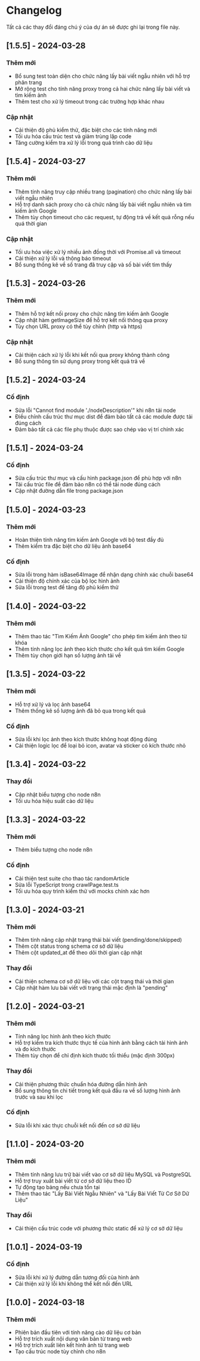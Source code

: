 # Changelog

Tất cả các thay đổi đáng chú ý của dự án sẽ được ghi lại trong file này.

## [1.5.5] - 2024-03-28

### Thêm mới
- Bổ sung test toàn diện cho chức năng lấy bài viết ngẫu nhiên với hỗ trợ phân trang
- Mở rộng test cho tính năng proxy trong cả hai chức năng lấy bài viết và tìm kiếm ảnh
- Thêm test cho xử lý timeout trong các trường hợp khác nhau

### Cập nhật
- Cải thiện độ phủ kiểm thử, đặc biệt cho các tính năng mới
- Tối ưu hóa cấu trúc test và giảm trùng lặp code
- Tăng cường kiểm tra xử lý lỗi trong quá trình cào dữ liệu

## [1.5.4] - 2024-03-27

### Thêm mới
- Thêm tính năng truy cập nhiều trang (pagination) cho chức năng lấy bài viết ngẫu nhiên
- Hỗ trợ danh sách proxy cho cả chức năng lấy bài viết ngẫu nhiên và tìm kiếm ảnh Google
- Thêm tùy chọn timeout cho các request, tự động trả về kết quả rỗng nếu quá thời gian

### Cập nhật
- Tối ưu hóa việc xử lý nhiều ảnh đồng thời với Promise.all và timeout
- Cải thiện xử lý lỗi và thông báo timeout
- Bổ sung thống kê về số trang đã truy cập và số bài viết tìm thấy

## [1.5.3] - 2024-03-26

### Thêm mới
- Thêm hỗ trợ kết nối proxy cho chức năng tìm kiếm ảnh Google
- Cập nhật hàm getImageSize để hỗ trợ kết nối thông qua proxy
- Tùy chọn URL proxy có thể tùy chỉnh (http và https)

### Cập nhật
- Cải thiện cách xử lý lỗi khi kết nối qua proxy không thành công
- Bổ sung thông tin sử dụng proxy trong kết quả trả về

## [1.5.2] - 2024-03-24

### Cố định
- Sửa lỗi "Cannot find module './nodeDescription'" khi n8n tải node
- Điều chỉnh cấu trúc thư mục dist để đảm bảo tất cả các module được tải đúng cách
- Đảm bảo tất cả các file phụ thuộc được sao chép vào vị trí chính xác

## [1.5.1] - 2024-03-24

### Cố định
- Sửa cấu trúc thư mục và cấu hình package.json để phù hợp với n8n
- Tái cấu trúc file để đảm bảo n8n có thể tải node đúng cách
- Cập nhật đường dẫn file trong package.json

## [1.5.0] - 2024-03-23

### Thêm mới
- Hoàn thiện tính năng tìm kiếm ảnh Google với bộ test đầy đủ
- Thêm kiểm tra đặc biệt cho dữ liệu ảnh base64

### Cố định
- Sửa lỗi trong hàm isBase64Image để nhận dạng chính xác chuỗi base64
- Cải thiện độ chính xác của bộ lọc hình ảnh
- Sửa lỗi trong test để tăng độ phủ kiểm thử

## [1.4.0] - 2024-03-22

### Thêm mới
- Thêm thao tác "Tìm Kiếm Ảnh Google" cho phép tìm kiếm ảnh theo từ khóa
- Thêm tính năng lọc ảnh theo kích thước cho kết quả tìm kiếm Google
- Thêm tùy chọn giới hạn số lượng ảnh tải về

## [1.3.5] - 2024-03-22

### Thêm mới
- Hỗ trợ xử lý và lọc ảnh base64
- Thêm thống kê số lượng ảnh đã bỏ qua trong kết quả

### Cố định
- Sửa lỗi khi lọc ảnh theo kích thước không hoạt động đúng
- Cải thiện logic lọc để loại bỏ icon, avatar và sticker có kích thước nhỏ

## [1.3.4] - 2024-03-22

### Thay đổi
- Cập nhật biểu tượng cho node n8n
- Tối ưu hóa hiệu suất cào dữ liệu

## [1.3.3] - 2024-03-22

### Thêm mới
- Thêm biểu tượng cho node n8n

### Cố định
- Cải thiện test suite cho thao tác randomArticle
- Sửa lỗi TypeScript trong crawlPage.test.ts
- Tối ưu hóa quy trình kiểm thử với mocks chính xác hơn

## [1.3.0] - 2024-03-21

### Thêm mới
- Thêm tính năng cập nhật trạng thái bài viết (pending/done/skipped)
- Thêm cột status trong schema cơ sở dữ liệu
- Thêm cột updated_at để theo dõi thời gian cập nhật

### Thay đổi
- Cải thiện schema cơ sở dữ liệu với các cột trạng thái và thời gian
- Cập nhật hàm lưu bài viết với trạng thái mặc định là "pending"

## [1.2.0] - 2024-03-21

### Thêm mới
- Tính năng lọc hình ảnh theo kích thước
- Hỗ trợ kiểm tra kích thước thực tế của hình ảnh bằng cách tải hình ảnh và đo kích thước
- Thêm tùy chọn để chỉ định kích thước tối thiểu (mặc định 300px)

### Thay đổi
- Cải thiện phương thức chuẩn hóa đường dẫn hình ảnh
- Bổ sung thông tin chi tiết trong kết quả đầu ra về số lượng hình ảnh trước và sau khi lọc

### Cố định
- Sửa lỗi khi xác thực chuỗi kết nối đến cơ sở dữ liệu

## [1.1.0] - 2024-03-20

### Thêm mới
- Thêm tính năng lưu trữ bài viết vào cơ sở dữ liệu MySQL và PostgreSQL
- Hỗ trợ truy xuất bài viết từ cơ sở dữ liệu theo ID
- Tự động tạo bảng nếu chưa tồn tại
- Thêm thao tác "Lấy Bài Viết Ngẫu Nhiên" và "Lấy Bài Viết Từ Cơ Sở Dữ Liệu"

### Thay đổi
- Cải thiện cấu trúc code với phương thức static để xử lý cơ sở dữ liệu

## [1.0.1] - 2024-03-19

### Cố định
- Sửa lỗi khi xử lý đường dẫn tương đối của hình ảnh
- Cải thiện xử lý lỗi khi không thể kết nối đến URL

## [1.0.0] - 2024-03-18

### Thêm mới
- Phiên bản đầu tiên với tính năng cào dữ liệu cơ bản
- Hỗ trợ trích xuất nội dung văn bản từ trang web
- Hỗ trợ trích xuất liên kết hình ảnh từ trang web
- Tạo cấu trúc node tùy chỉnh cho n8n 